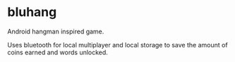 bluhang
=======

Android hangman inspired game.

Uses bluetooth for local multiplayer and local storage to save the amount of coins earned and words unlocked.
